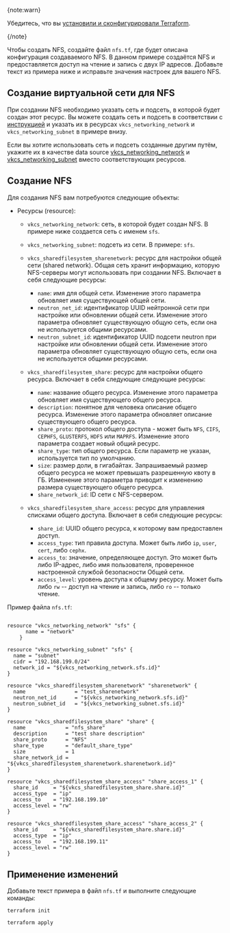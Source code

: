 {note:warn}

Убедитесь, что вы [установили и сконфигурировали Terraform](../../../quick-start).

{/note}

Чтобы создать NFS, создайте файл `nfs.tf`, где будет описана конфигурация создаваемого NFS. В данном примере создаётся NFS и предоставляется доступ на чтение и запись с двух IP адресов. Добавьте текст из примера ниже и исправьте значения настроек для вашего NFS.

## Создание виртуальной сети для NFS

При создании NFS необходимо указать сеть и подсеть, в которой будет создан этот ресурс. Вы можете создать сеть и подсеть в соответствии с [инструкцией](../create) и указать их в ресурсах `vkcs_networking_network` и `vkcs_networking_subnet` в примере внизу.

Если вы хотите использовать сеть и подсеть созданные другим путём, укажите их в качестве data source [vkcs_networking_network](https://github.com/vk-cs/terraform-provider-vkcs/blob/master/docs/data-sources/networking_network.md) и [vkcs_networking_subnet](https://github.com/vk-cs/terraform-provider-vkcs/blob/master/docs/data-sources/networking_subnet.md) вместо соответствующих ресурсов.

## Создание NFS

Для создания NFS вам потребуются следующие объекты:

- Ресурсы (resource):

  - `vkcs_networking_network`: сеть, в которой будет создан NFS. В примере ниже создается сеть с именем `sfs`.
  - `vkcs_networking_subnet`: подсеть из сети. В примере: `sfs`.
  - `vkcs_sharedfilesystem_sharenetwork`: ресурс для настройки общей сети (shared network). Общая сеть хранит информацию, которую NFS-серверы могут использовать при создании NFS. Включает в себя следующие ресурсы:

    - `name`: имя для общей сети. Изменение этого параметра обновляет имя существующей общей сети.
    - `neutron_net_id`: идентификатор UUID нейтронной сети при настройке или обновлении общей сети. Изменение этого параметра обновляет существующую общую сеть, если она не используется общими ресурсами.
    - `neutron_subnet_id`: идентификатор UUID подсети neutron при настройке или обновлении общей сети. Изменение этого параметра обновляет существующую общую сеть, если она не используется общими ресурсами.

  - `vkcs_sharedfilesystem_share`: ресурс для настройки общего ресурса. Включает в себя следующие следующие ресурсы:

    - `name`: название общего ресурса. Изменение этого параметра обновляет имя существующего общего ресурса.
    - `description`: понятное для человека описание общего ресурса. Изменение этого параметра обновляет описание существующего общего ресурса.
    - `share_proto`: протокол общего доступа - может быть `NFS`, `CIFS`, `CEPHFS`, `GLUSTERFS`, `HDFS` или `MAPRFS`. Изменение этого параметра создает новый общий ресурс.
    - `share_type`: тип общего ресурса. Если параметр не указан, используется тип по умолчанию.
    - `size`: размер доли, в гигабайтах. Запрашиваемый размер общего ресурса не может превышать разрешенную квоту в ГБ. Изменение этого параметра приводит к изменению размера существующего общего ресурса.
    - `share_network_id`: ID сети с NFS-сервером.

  - `vkcs_sharedfilesystem_share_access`: ресурс для управления списками общего доступа. Включает в себя следующие ресурсы:

    - `share_id`: UUID общего ресурса, к которому вам предоставлен доступ.
    - `access_type`: тип правила доступа. Может быть либо `ip`, `user`, `cert`, либо `cephx`.
    - `access_to`: значение, определяющее доступ. Это может быть либо IP-адрес, либо имя пользователя, проверенное настроенной службой безопасности Общей сети.
    - `access_level`: уровень доступа к общему ресурсу. Может быть либо `rw` -- доступ на чтение и запись, либо `ro` -- только чтение.

Пример файла `nfs.tf`:

```hcl

resource "vkcs_networking_network" "sfs" {
      name = "network"
    }

resource "vkcs_networking_subnet" "sfs" {
  name = "subnet"
  cidr = "192.168.199.0/24"
  network_id = "${vkcs_networking_network.sfs.id}"
}

resource "vkcs_sharedfilesystem_sharenetwork" "sharenetwork" {
  name                = "test_sharenetwork"
  neutron_net_id      = "${vkcs_networking_network.sfs.id}"
  neutron_subnet_id   = "${vkcs_networking_subnet.sfs.id}"
}

resource "vkcs_sharedfilesystem_share" "share" {
  name             = "nfs_share"
  description      = "test share description"
  share_proto      = "NFS"
  share_type       = "default_share_type"
  size             = 1
  share_network_id = "${vkcs_sharedfilesystem_sharenetwork.sharenetwork.id}"
}

resource "vkcs_sharedfilesystem_share_access" "share_access_1" {
  share_id     = "${vkcs_sharedfilesystem_share.share.id}"
  access_type  = "ip"
  access_to    = "192.168.199.10"
  access_level = "rw"
}

resource "vkcs_sharedfilesystem_share_access" "share_access_2" {
  share_id     = "${vkcs_sharedfilesystem_share.share.id}"
  access_type  = "ip"
  access_to    = "192.168.199.11"
  access_level = "rw"
}
```

## Применение изменений

Добавьте текст примера в файл `nfs.tf` и выполните следующие команды:

```console
terraform init
```
```console
terraform apply
```

